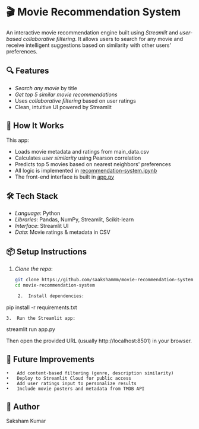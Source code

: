 # 🎬 Movie Recommendation System

An interactive movie recommendation engine built using *Streamlit* and *user-based collaborative filtering*. It allows users to search for any movie and receive intelligent suggestions based on similarity with other users' preferences.

## 🔍 Features

- *Search any movie* by title
- *Get top 5 similar movie recommendations*
- Uses *collaborative filtering* based on user ratings
- Clean, intuitive UI powered by Streamlit

## 🧠 How It Works

This app:
- Loads movie metadata and ratings from main_data.csv
- Calculates *user similarity* using Pearson correlation
- Predicts top 5 movies based on nearest neighbors' preferences
- All logic is implemented in [recommendation-system.ipynb](https://github.com/saakshammm/movie-recommendation-system/blob/main/recommendation-system.ipynb)
- The front-end interface is built in [app.py](https://github.com/saakshammm/movie-recommendation-system/blob/main/app.py)

## 🛠 Tech Stack

- *Language*: Python
- *Libraries*: Pandas, NumPy, Streamlit, Scikit-learn
- *Interface*: Streamlit UI
- *Data*: Movie ratings & metadata in CSV

## 📦 Setup Instructions

1. *Clone the repo*:
   ```bash
   git clone https://github.com/saakshammm/movie-recommendation-system.git
   cd movie-recommendation-system

	2.	Install dependencies:

pip install -r requirements.txt


	3.	Run the Streamlit app:

streamlit run app.py



Then open the provided URL (usually http://localhost:8501) in your browser.


## 🚀 Future Improvements
	•	Add content-based filtering (genre, description similarity)
	•	Deploy to Streamlit Cloud for public access
	•	Add user ratings input to personalize results
	•	Include movie posters and metadata from TMDB API

## 👤 Author

Saksham Kumar
